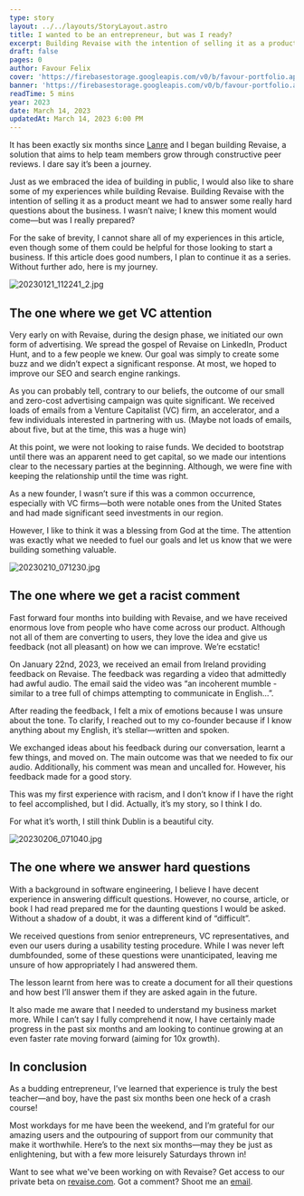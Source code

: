 ```yaml
---
type: story
layout: ../../layouts/StoryLayout.astro
title: I wanted to be an entrepreneur, but was I ready?
excerpt: Building Revaise with the intention of selling it as a product meant we had to answer some really hard questions about the business. I wasn’t naive; I knew this moment would come—but was I really prepared?
draft: false
pages: 0
author: Favour Felix
cover: 'https://firebasestorage.googleapis.com/v0/b/favour-portfolio.appspot.com/o/stories%2Fthe-journey-1.jpg?alt=media&token=ff2bfe08-3c43-47ef-8a1d-0beee97cd890'
banner: 'https://firebasestorage.googleapis.com/v0/b/favour-portfolio.appspot.com/o/stories%2Fthe-journey-1-og.jpg?alt=media&token=b7cf4602-caad-4f93-a0b9-e118b30e12c4'
readTime: 5 mins
year: 2023
date: March 14, 2023
updatedAt: March 14, 2023 6:00 PM
---
```


It has been exactly six months since [Lanre](https://www.linkedin.com/in/lanre-okedele) and I began building Revaise, a solution that aims to help team members grow through constructive peer reviews. I dare say it’s been a journey.

Just as we embraced the idea of building in public, I would also like to share some of my experiences while building Revaise. Building Revaise with the intention of selling it as a product meant we had to answer some really hard questions about the business. I wasn’t naive; I knew this moment would come—but was I really prepared?

For the sake of brevity, I cannot share all of my experiences in this article, even though some of them could be helpful for those looking to start a business. If this article does good numbers, I plan to continue it as a series. Without further ado, here is my journey.

![20230121_112241_2.jpg](https://firebasestorage.googleapis.com/v0/b/favour-portfolio.appspot.com/o/stories%2Fthe-journey-3.jpg?alt=media&token=1aaf3fec-4c72-4688-b9ff-0ac371aed9f9)

## The one where we get VC attention

Very early on with Revaise, during the design phase, we initiated our own form of advertising. We spread the gospel of Revaise on LinkedIn, Product Hunt, and to a few people we knew. Our goal was simply to create some buzz and we didn’t expect a significant response. At most, we hoped to improve our SEO and search engine rankings.

As you can probably tell, contrary to our beliefs, the outcome of our small and zero-cost advertising campaign was quite significant. We received loads of emails from a Venture Capitalist (VC) firm, an accelerator, and a few individuals interested in partnering with us. (Maybe not loads of emails, about five, but at the time, this was a huge win)

At this point, we were not looking to raise funds. We decided to bootstrap until there was an apparent need to get capital, so we made our intentions clear to the necessary parties at the beginning. Although, we were fine with keeping the relationship until the time was right.

As a new founder, I wasn’t sure if this was a common occurrence, especially with VC firms—both were notable ones from the United States and had made significant seed investments in our region.

However, I like to think it was a blessing from God at the time. The attention was exactly what we needed to fuel our goals and let us know that we were building something valuable.

![20230210_071230.jpg](https://firebasestorage.googleapis.com/v0/b/favour-portfolio.appspot.com/o/stories%2Fthe-journey-2.jpg?alt=media&token=7bb324c9-adcc-47e3-9ae7-7592cdcb22ca)

## The one where we get a racist comment

Fast forward four months into building with Revaise, and we have received enormous love from people who have come across our product. Although not all of them are converting to users, they love the idea and give us feedback (not all pleasant) on how we can improve. We’re ecstatic!

On January 22nd, 2023, we received an email from Ireland providing feedback on Revaise. The feedback was regarding a video that admittedly had awful audio. The email said the video was “an incoherent mumble - similar to a tree full of chimps attempting to communicate in English...”.

After reading the feedback, I felt a mix of emotions because I was unsure about the tone. To clarify, I reached out to my co-founder because if I know anything about my English, it’s stellar—written and spoken.

We exchanged ideas about his feedback during our conversation, learnt a few things, and moved on. The main outcome was that we needed to fix our audio. Additionally, his comment was mean and uncalled for. However, his feedback made for a good story.

This was my first experience with racism, and I don’t know if I have the right to feel accomplished, but I did. Actually, it’s my story, so I think I do.

For what it’s worth, I still think Dublin is a beautiful city.

![20230206_071040.jpg](https://firebasestorage.googleapis.com/v0/b/favour-portfolio.appspot.com/o/stories%2Fthe-journey-4.jpg?alt=media&token=fbcd39d5-3505-4bff-8781-429548080516)

## The one where we answer hard questions

With a background in software engineering, I believe I have decent experience in answering difficult questions. However, no course, article, or book I had read prepared me for the daunting questions I would be asked. Without a shadow of a doubt, it was a different kind of “difficult”.

We received questions from senior entrepreneurs, VC representatives, and even our users during a usability testing procedure. While I was never left dumbfounded, some of these questions were unanticipated, leaving me unsure of how appropriately I had answered them.

The lesson learnt from here was to create a document for all their questions and how best I’ll answer them if they are asked again in the future.

It also made me aware that I needed to understand my business market more. While I can’t say I fully comprehend it now, I have certainly made progress in the past six months and am looking to continue growing at an even faster rate moving forward (aiming for 10x growth).

## In conclusion

As a budding entrepreneur, I’ve learned that experience is truly the best teacher—and boy, have the past six months been one heck of a crash course!

Most workdays for me have been the weekend, and I’m grateful for our amazing users and the outpouring of support from our community that make it worthwhile. Here’s to the next six months—may they be just as enlightening, but with a few more leisurely Saturdays thrown in!

Want to see what we've been working on with Revaise? Get access to our private beta on [revaise.com](https://revaise.com?ref=favourfelix). Got a comment? Shoot me an [email](mailto:hello@favourfelix.com).